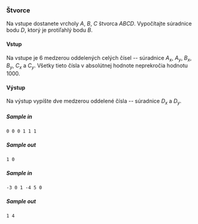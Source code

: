 ### Štvorce
Na vstupe dostanete vrcholy $A$, $B$, $C$ štvorca $ABCD$. Vypočítajte súradnice bodu $D$, ktorý je protiľahlý bodu $B$.

#### Vstup
Na vstupe je 6 medzerou oddelených celých čísel -- súradnice $A_x$, $A_y$, $B_x$, $B_y$, $C_x$ a $C_y$. Všetky tieto čísla v absolútnej hodnote neprekročia hodnotu 1000.

#### Výstup
Na výstup vypíšte dve medzerou oddelené čísla -- súradnice $D_x$ a $D_y$.

##### Sample in
```
0 0 0 1 1 1
```

##### Sample out
```
1 0
```

##### Sample in
```
-3 0 1 -4 5 0
```

##### Sample out
```
1 4
```